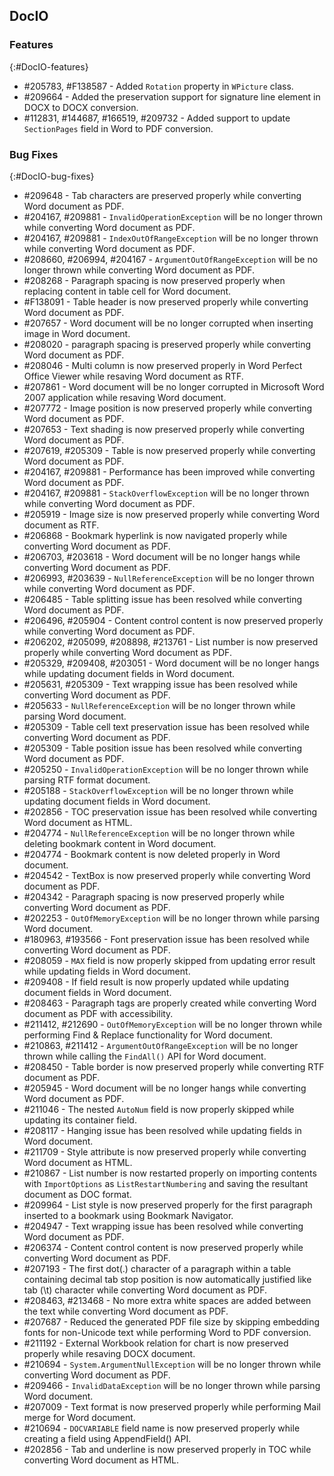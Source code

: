 ## DocIO

### Features
{:#DocIO-features}

* \#205783, \#F138587 - Added `Rotation` property in `WPicture` class.
* \#209664 - Added the preservation support for signature line element in DOCX to DOCX conversion.
* \#112831, \#144687, \#166519, \#209732 - Added support to update `SectionPages` field in Word to PDF conversion.

### Bug Fixes
{:#DocIO-bug-fixes}

* \#209648 - Tab characters are preserved properly while converting Word document as PDF.
* \#204167, \#209881 - `InvalidOperationException` will be no longer thrown while converting Word document as PDF.
* \#204167, \#209881 - `IndexOutOfRangeException` will be no longer thrown while converting Word document as PDF.
* \#208660, \#206994, \#204167 - `ArgumentOutOfRangeException` will be no longer thrown while converting Word document as PDF.
* \#208268 - Paragraph spacing is now preserved properly when replacing content in table cell for Word document.
* \#F138091 - Table header is now preserved properly while converting Word document as PDF.
* \#207657 - Word document will be no longer corrupted when inserting image in Word document.
* \#208020 - paragraph spacing is preserved properly while converting Word document as PDF.
* \#208046 - Multi column is now preserved properly in Word Perfect Office Viewer while resaving Word document as RTF.
* \#207861 - Word document will be no longer corrupted in Microsoft Word 2007 application while resaving Word document.
* \#207772 - Image position is now preserved properly while converting Word document as PDF.
* \#207653 - Text shading is now preserved properly while converting Word document as PDF.
* \#207619, \#205309 - Table is now preserved properly while converting Word document as PDF.
* \#204167, \#209881 - Performance has been improved while converting Word document as PDF.
* \#204167, \#209881 - `StackOverflowException` will be no longer thrown while converting Word document as PDF.
* \#205919 - Image size is now preserved properly while converting Word document as RTF.
* \#206868 - Bookmark hyperlink is now navigated properly while converting Word document as PDF.
* \#206703, \#203618 - Word document will be no longer hangs while converting Word document as PDF.
* \#206993, \#203639 - `NullReferenceException` will be no longer thrown while converting Word document as PDF.
* \#206485 - Table splitting issue has been resolved while converting Word document as PDF.
* \#206496, \#205904 - Content control content is now preserved properly while converting Word document as PDF.
* \#206202, \#205099, \#208898, \#213761 - List number is now preserved properly while converting Word document as PDF.
* \#205329, \#209408, \#203051 - Word document will be no longer hangs while updating document fields in Word document.
* \#205631, \#205309 - Text wrapping issue has been resolved while converting Word document as PDF.
* \#205633 - `NullReferenceException` will be no longer thrown while parsing Word document.
* \#205309 - Table cell text preservation issue has been resolved while converting Word document as PDF.
* \#205309 - Table position issue has been resolved while converting Word document as PDF.
* \#205250 - `InvalidOperationException` will be no longer thrown while parsing RTF format document.
* \#205188 - `StackOverflowException` will be no longer thrown while updating document fields in Word document.
* \#202856 - TOC preservation issue has been resolved while converting Word document as HTML.
* \#204774 - `NullReferenceException` will be no longer thrown while deleting bookmark content in Word document.
* \#204774 - Bookmark content is now deleted properly in Word document.
* \#204542 - TextBox is now preserved properly while converting Word document as PDF.
* \#204342 - Paragraph spacing is now preserved properly while converting Word document as PDF.
* \#202253 - `OutOfMemoryException` will be no longer thrown while parsing Word document.
* \#180963, \#193566 - Font preservation issue has been resolved while converting Word document as PDF.
* \#208059 - `MAX` field is now properly skipped from updating error result while updating fields in Word document.
* \#209408 - If field result is now properly updated while updating document fields in Word document.
* \#208463 - Paragraph tags are properly created while converting Word document as PDF with accessibility.
* \#211412, \#212690 - `OutOfMemoryException` will be no longer thrown while performing Find & Replace functionality for Word document.
* \#210863, \#211412 - `ArgumentOutOfRangeException` will be no longer thrown while calling the `FindAll()` API for Word document.
* \#208450 - Table border is now preserved properly while converting RTF document as PDF.
* \#205945 - Word document will be no longer hangs while converting Word document as PDF.
* \#211046 - The nested `AutoNum` field is now properly skipped while updating its container field.
* \#208117 - Hanging issue has been resolved while updating fields in Word document.
* \#211709 - Style attribute is now preserved properly while converting Word document as HTML.
* \#210867 - List number is now restarted properly on importing contents with `ImportOptions` as `ListRestartNumbering` and saving the resultant document as DOC format.
* \#209964 - List style is now preserved properly for the first paragraph inserted to a bookmark using Bookmark Navigator.
* \#204947 - Text wrapping issue has been resolved while converting Word document as PDF.
* \#206374 - Content control content is now preserved properly while converting Word document as PDF.
* \#207193 - The first dot(.) character of a paragraph within a table containing decimal tab stop position is now automatically justified like tab (\t) character while converting Word document as PDF.
* \#208463, \#213468 - No more extra white spaces are added between the text while converting Word document as PDF.
* \#207687 - Reduced the generated PDF file size by skipping embedding fonts for non-Unicode text while performing Word to PDF conversion.
* \#211192 - External Workbook relation for chart is now preserved properly while resaving DOCX document.
* \#210694 - `System.ArgumentNullException` will be no longer thrown while converting Word document as PDF.
* \#209466 - `InvalidDataException` will be no longer thrown while parsing Word document.
* \#207009 - Text format is now preserved properly while performing Mail merge for Word document.
* \#210694 - `DOCVARIABLE` field name is now preserved properly while creating a field using AppendField() API.
* \#202856 - Tab and underline is now preserved properly in TOC while converting Word document as HTML.